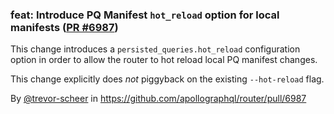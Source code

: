 ### feat: Introduce PQ Manifest `hot_reload` option for local manifests ([PR #6987](https://github.com/apollographql/router/pull/6987))

This change introduces a `persisted_queries.hot_reload` configuration option in order to allow the router to hot reload local PQ manifest changes.

This change explicitly does _not_ piggyback on the existing `--hot-reload` flag.

By [@trevor-scheer](https://github.com/trevor-scheer) in https://github.com/apollographql/router/pull/6987
